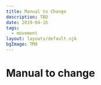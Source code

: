```yaml
---
title: Manual to Change
description: TBD
date: 2019-04-16
tags:
  - movement
layout: layouts/default.njk
bgImage: TM9
---
```


# Manual to change
